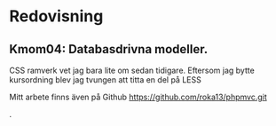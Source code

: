 ﻿Redovisning
====================================
Kmom04: Databasdrivna modeller. 
------------------------------------
CSS ramverk vet jag bara lite om sedan tidigare. Eftersom jag bytte kursordning blev jag tvungen att titta en del på LESS 

Mitt arbete finns även på Github https://github.com/roka13/phpmvc.git

 

 

 
.